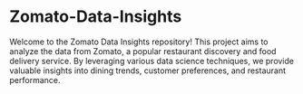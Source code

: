 # Zomato-Data-Insights
Welcome to the Zomato Data Insights repository! This project aims to analyze the data from Zomato, a popular restaurant discovery and food delivery service. By leveraging various data science techniques, we provide valuable insights into dining trends, customer preferences, and restaurant performance.
